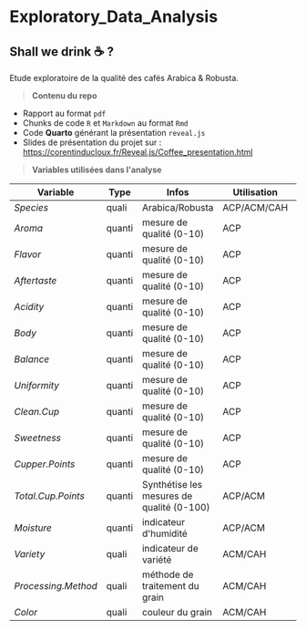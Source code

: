 # Exploratory_Data_Analysis

## Shall we drink :coffee: ?

Etude exploratoire de la qualité des cafés Arabica & Robusta.

> **Contenu du repo**

- Rapport au format `pdf`
- Chunks de code `R` et `Markdown` au format `Rmd`
- Code **Quarto** générant la présentation `reveal.js`
- Slides de présentation du projet sur : https://corentinducloux.fr/Reveal.js/Coffee_presentation.html

> **Variables utilisées dans l'analyse**

|  Variable           | Type   | Infos                                     | Utilisation |   |
|---------------------|--------|-------------------------------------------|-------------|---|
| _Species_           | quali  | Arabica/Robusta                           | ACP/ACM/CAH |   |
| _Aroma_             | quanti | mesure de qualité (0-10)                  | ACP         |   |
| _Flavor_            | quanti | mesure de qualité (0-10)                  | ACP         |   |
| _Aftertaste_        | quanti | mesure de qualité (0-10)                  | ACP         |   |
| _Acidity_           | quanti | mesure de qualité (0-10)                  | ACP         |   |
| _Body_              | quanti | mesure de qualité (0-10)                  | ACP         |   |
| _Balance_           | quanti | mesure de qualité (0-10)                  | ACP         |   |
| _Uniformity_        | quanti | mesure de qualité (0-10)                  | ACP         |   |
| _Clean.Cup_         | quanti | mesure de qualité (0-10)                  | ACP         |   |
| _Sweetness_         | quanti | mesure de qualité (0-10)                  | ACP         |   |
| _Cupper.Points_     | quanti | mesure de qualité (0-10)                  | ACP         |   |
| _Total.Cup.Points_  | quanti | Synthétise les mesures de qualité (0-100) | ACP/ACM     |   |
| _Moisture_          | quanti | indicateur d'humidité                     | ACP/ACM     |   |
| _Variety_           | quali  | indicateur de variété                     | ACM/CAH     |   |
| _Processing.Method_ | quali  | méthode de traitement du grain            | ACM/CAH     |   |
| _Color_             | quali  | couleur du grain                          | ACM/CAH     |   |
